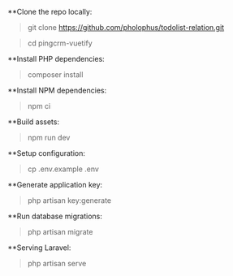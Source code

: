 **Clone the repo locally:

> git clone https://github.com/pholophus/todolist-relation.git 

> cd pingcrm-vuetify

**Install PHP dependencies:
> composer install

**Install NPM dependencies:
> npm ci

**Build assets:
> npm run dev

**Setup configuration:
> cp .env.example .env

**Generate application key:
> php artisan key:generate

**Run database migrations:
> php artisan migrate

**Serving Laravel:
> php artisan serve

